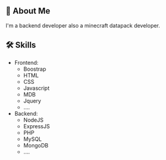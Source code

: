 ## 🚀 About Me
I'm a backend developer also a minecraft datapack developer. 


## 🛠 Skills
- Frontend: 
  - Boostrap
  - HTML
  - CSS
  - Javascript
  - MDB
  - Jquery
  - ....
- Backend:
  - NodeJS
  - ExpressJS
  - PHP
  - MySQL
  - MongoDB
  - ....
